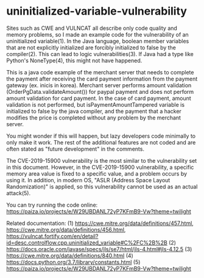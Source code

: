 # uninitialized-variable-vulnerability

Sites such as CWE and VULNCAT all describe only code quality and memory problems, so I made an example code for the vulnerability of an uninitialized variable(1). In the Java language, boolean member variables that are not explicitly initialized are forcibly initialized to false by the compiler(2). This can lead to logic vulnerabilities(3). If Java had a type like Python's NoneType(4), this might not have happened.

This is a java code example of the merchant server that needs to complete the payment after receiving the card payment information from the payment gateway (ex. inicis in korea). Merchant server performs amount validation (OrderPgData.validateAmount()) for paypal payment and does not perform amount validation for card payment. In the case of card payment, amount validation is not performed, but isPaymentAmountTampered variable is initialized to false by the java compiler, and the payment that a hacker modifies the price is completed without any problem by the merchant server.

You might wonder if this will happen, but lazy developers code minimally to only make it work. The rest of the additional features are not coded and are often stated as "future development" in the comments.

The CVE-2019-15900 vulnerability is the most similar to the vulnerability set in this document. However, in the CVE-2019-15900 vulnerability, a specific memory area value is fixed to a specific value, and a problem occurs by using it. In addition, in modern OS, "ASLR (Address Space Layout Randomization)" is applied, so this vulnerability cannot be used as an actual attack(5).

You can try running the code online: https://paiza.io/projects/e/W29UBDANL72yP7KFmB9-Vw?theme=twilight

Related documentation:
(1) https://cwe.mitre.org/data/definitions/457.html, https://cwe.mitre.org/data/definitions/456.html, https://vulncat.fortify.com/en/detail?id=desc.controlflow.cpp.uninitialized_variable#C%2FC%2B%2B
(2) https://docs.oracle.com/javase/specs/jls/se7/html/jls-4.html#jls-4.12.5
(3) https://cwe.mitre.org/data/definitions/840.html
(4) https://docs.python.org/3.7/library/constants.html
(5) https://paiza.io/projects/e/W29UBDANL72yP7KFmB9-Vw?theme=twilight
